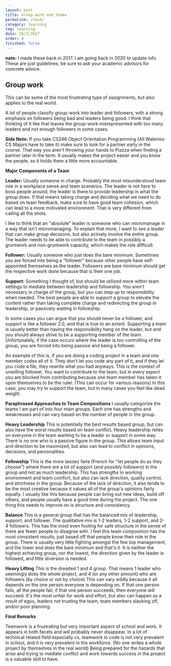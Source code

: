 ```yaml
---
layout: post
title: Group work and teams
permalink: /tau4/
category: learning
tag: learning
date: 28/7/2017
order: 4
finished: false
---
```


**note:** I made these back in 2017. I am going back in 2020 to update info. These are just guidelines, be sure to ask your academic advisors for concrete advice.

## Group work
This can be some of the most frustrating type of assignments, but also applies to the real world.

A lot of people classify group-work into leader and followers, with a strong emphasis on followers being bad and leaders being good. I think that thinking of it like that leaves the group-work misrepresented with too many leaders and not enough followers in some cases.

**Side Note:** If you take CS246 Object Orientation Programming (All Waterloo CS Majors have to take it) make sure to look for a partner early in the course. That way you aren't throwing your hands to Piazza when finding a partner later in the term. It usually makes the project easier and you know the people, so it holds them a little more accountable.

**Major Components of a Team**

**Leader:** Usually someone in charge. Probably the most misunderstood team role in a workplace sense and team scenarios. The leader is not here to boss people around, the leader is there to provide leadership in what the group does. If that means taking charge and deciding what we need to do based on team feedback, make sure to have good team cohesion, which can lead to a more motivated environment. That is very different from calling all the shots.

I like to think that an "absolute" leader is someone who can micromanage in a way that isn't micromanaging. To explain that more, I want to see a leader that can make group decisions, but also actively involve the entire group. The leader needs to be able to contribute to the team in possibly a gruntwork and non-gruntwork capacity, which makes the role difficult.

**Follower:** Usually someone who just does the bare minimum. Sometimes you are forced into being a "follower" because other people have self-appointed themselves as the leader. Followers are bare minimum should get the respective work done because that is their one job.

**Support:** Something I thought of, but should be utilized more within team settings to mediate between leadership and followship. You aren't necessary in charge of the group, but you can step up to responsibility when needed. The best people are able to support a group to elevate the content rather than taking complete charge and redirecting the group in leadership, or passively waiting in followship.

In some cases you can argue that you should never be a follower, and support is like a follower 2.0, and that is true to an extent. Supporting a team is usually better than having the responsibility hang on the leader, but and you should always strive to be a supporting member of the team. Unfortunately, if the case occurs where the leader is too controlling of the group, you are forced into being passive and being a follower.

An example of this is, if you are doing a coding project in a team and one member codes all of it. They don't let you code any part of it, and if they let you code a file, they rewrite what you had anyways. This is the context of unwilling follower. You want to contribute to the team, but in every aspect you are blocked from contributing because one team member has taken it upon themselves to be the ruler. (This can occur for various reasons) In this case, you may try to support the team, but in many cases you feel like dead weight.

**Paraphrased Approaches to Team Compositions**
I usually categorize the teams I am part of into four main groups. Each one has strengths and weaknesses and can vary based on the number of people in the group.

**Heavy Leadership**
This is potentially the best results based group, but can also have the worst results based on team conflict. Heavy leadership relies on everyone in the team wanting to be a leader or support in some way. There is no one who is a passive figure in the group. This allows team input and direction to be maximized, but also can lead to conflict in opinions, decisions, and personalities.

**Fellowship**
This is the more laissez faire (French for "let people do as they choose") where there are a lot of support (and possibly followers) in the group and not as much leadership. This has strengths in working environment and team comfort, but also can lack direction, quality control, and strictness in the group. Because of the lack of direction, it also tends to be the most creative because it values all of the group's opinions fairly equally. I usually like this because people can bring out new ideas, build off others, and people usually have a good time during the project. The one thing this needs to improve on is structure and consistency.

**Balance**
This is a general group that has the balanced mix of leadership, support, and follower. The qualitative mix is 1-2 leaders, 1-2 support, and 2-4 followers. This has the most even footing for safe structure in the sense of there are fewer people to disagree with. I feel this team composition has the most consistent results, just based off that people know their role in the group. There is usually very little fighting amongst the few top management, and the lower end does the bare minimum and that's it. It is neither the highest achieving group, nor the lowest, the direction given by the leader is followed, and little diversion is needed.

**Heavy Lifting**
This is the dreaded 1 and 4 group. That means 1 leader who seemingly does the whole project, and 4 (or any other amount) who are followers (by choice or not by choice) This can vary wildly because it all depends on the one person everyone is depending on. If that one person fails, all the people fail, if that one person succeeds, then everyone will succeed. It's the most unfair for work and effort, but also can happen as a result of egos, leaders not trusting the team, team members slacking off, and/or poor planning.

**Final Remarks**

Teamwork is a frustrating but very important aspect of school and work. It appears in both facets and will probably never disappear. In a lot of technical related field especially cs, teamwork in code is not very prevalent in school, and it is very prevalent in the workforce. (No one writes a whole project by themselves in the real world) Being prepared for the hazards that arise and trying to mediate conflict and work towards success in the project is a valuable skill to have.
